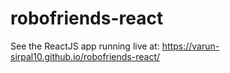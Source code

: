 # robofriends-react

See the ReactJS app running live at: https://varun-sirpal10.github.io/robofriends-react/
